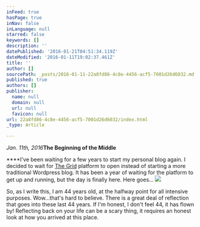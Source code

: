 ```yaml
---
inFeed: true
hasPage: true
inNav: false
inLanguage: null
starred: false
keywords: []
description: ''
datePublished: '2016-01-21T04:51:34.119Z'
dateModified: '2016-01-11T19:02:37.461Z'
title: ''
author: []
sourcePath: _posts/2016-01-11-22a8fd86-4c8e-4456-acf5-7001d26d6032.md
published: true
authors: []
publisher:
  name: null
  domain: null
  url: null
  favicon: null
url: 22a8fd86-4c8e-4456-acf5-7001d26d6032/index.html
_type: Article

---
```

_Jan. 11th, 2016_**The Beginning of the Middle**

****I've been waiting for a few years to start my personal blog again.  I decided to wait for [The Grid][0] platform to open instead of starting a more traditional Wordpress blog.  It has been a year of waiting for the platform to get up and running, but the day is finally here.  Here goes...
![](https://the-grid-user-content.s3-us-west-2.amazonaws.com/c34258f3-0142-43ed-a2d9-eda83531a402.jpg)

So, as I write this, I am 44 years old, at the halfway point for all intensive purposes.  Wow...that's hard to believe.  There is a great deal of reflection that goes into these last 44 years.  If I'm honest, I don't feel 44, it has flown by!  Reflecting back on your life can be a scary thing, it requires an honest look at how you arrived at this place.  

[0]: http://thegrid.io/